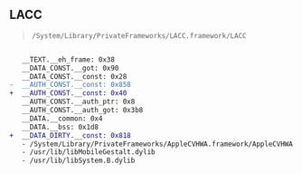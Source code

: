 ## LACC

> `/System/Library/PrivateFrameworks/LACC.framework/LACC`

```diff

   __TEXT.__eh_frame: 0x38
   __DATA_CONST.__got: 0x90
   __DATA_CONST.__const: 0x28
-  __AUTH_CONST.__const: 0x858
+  __AUTH_CONST.__const: 0x40
   __AUTH_CONST.__auth_ptr: 0x8
   __AUTH_CONST.__auth_got: 0x3b8
   __DATA.__common: 0x4
   __DATA.__bss: 0x1d8
+  __DATA_DIRTY.__const: 0x818
   - /System/Library/PrivateFrameworks/AppleCVHWA.framework/AppleCVHWA
   - /usr/lib/libMobileGestalt.dylib
   - /usr/lib/libSystem.B.dylib

```
